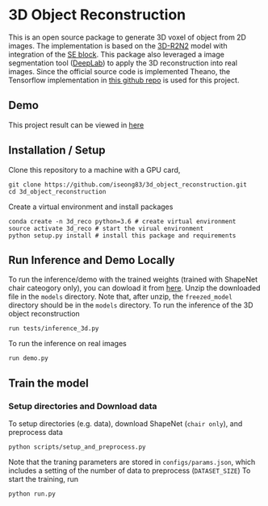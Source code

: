 # 3D Object Reconstruction
This is an open source package to generate 3D voxel of object from 2D images. The implementation is based on the [3D-R2N2][1] model with integration of the [SE block][2]. This package also leveraged a image segmentation tool ([DeepLab][4]) to apply the 3D reconstruction into real images. Since the official source code is implemented Theano, the Tensorflow implementation in [this github repo][3] is used for this project. 

## Demo
This project result can be viewed in [here][0]

## Installation / Setup
Clone this repository to a machine with a GPU card,
```
git clone https://github.com/iseong83/3d_object_reconstruction.git
cd 3d_object_reconstruction
```
Create a virtual environment and install packages
```
conda create -n 3d_reco python=3.6 # create virtual environment
source activate 3d_reco # start the virual environment
python setup.py install # install this package and requirements
```

## Run Inference and Demo Locally
To run the inference/demo with the trained weights (trained with ShapeNet chair cateogory only), you can dowload it from [here][5]. Unzip the downloaded file in the `models` directory. Note that, after unzip, the `freezed_model` directory should be in the `models` directory.
To run the inference of the 3D object reconstruction
```
run tests/inference_3d.py
```
To run the inference on real images
```
run demo.py
```

## Train the model
### Setup directories and Download data
To setup directories (e.g. data), download ShapeNet (`chair only`), and preprocess data
```
python scripts/setup_and_preprocess.py
```
Note that the traning parameters are stored in `configs/params.json`, which includes a setting of the number of data to preprocess (`DATASET_SIZE`)
To start the training, run
```
python run.py
```

[0]: test 
[1]: https://arxiv.org/abs/1604.00449
[2]: https://arxiv.org/abs/1709.01507
[3]: https://github.com/micmelesse/3D-reconstruction-with-Neural-Networks.git
[4]: https://arxiv.org/abs/1802.02611
[5]: https://drive.google.com/open?id=1xmNwbPJvkfvVEI7jRUlY7C7SNG0oRPhm
